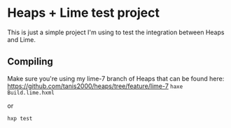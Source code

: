 # Heaps + Lime test project

This is just a simple project I'm using to test the integration between Heaps and Lime.

## Compiling

Make sure you're using my lime-7 branch of Heaps that can be found here: <https://github.com/tanis2000/heaps/tree/feature/lime-7>
`haxe Build.lime.hxml`

or

`hxp test`
